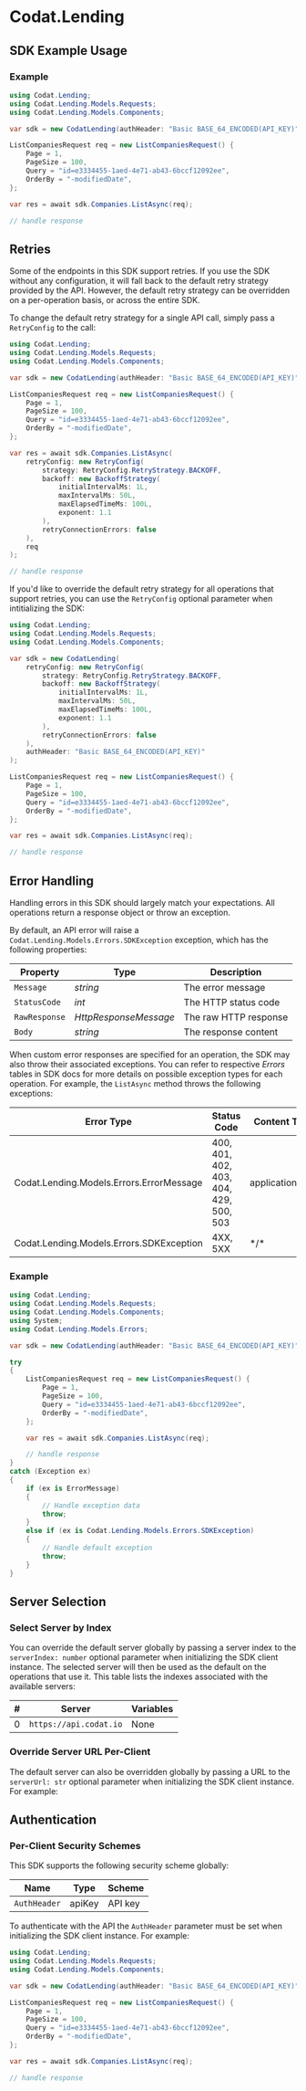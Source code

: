 # Codat.Lending


<!-- Start SDK Example Usage [usage] -->
## SDK Example Usage

### Example

```csharp
using Codat.Lending;
using Codat.Lending.Models.Requests;
using Codat.Lending.Models.Components;

var sdk = new CodatLending(authHeader: "Basic BASE_64_ENCODED(API_KEY)");

ListCompaniesRequest req = new ListCompaniesRequest() {
    Page = 1,
    PageSize = 100,
    Query = "id=e3334455-1aed-4e71-ab43-6bccf12092ee",
    OrderBy = "-modifiedDate",
};

var res = await sdk.Companies.ListAsync(req);

// handle response
```
<!-- End SDK Example Usage [usage] -->

<!-- Start Retries [retries] -->
## Retries

Some of the endpoints in this SDK support retries. If you use the SDK without any configuration, it will fall back to the default retry strategy provided by the API. However, the default retry strategy can be overridden on a per-operation basis, or across the entire SDK.

To change the default retry strategy for a single API call, simply pass a `RetryConfig` to the call:
```csharp
using Codat.Lending;
using Codat.Lending.Models.Requests;
using Codat.Lending.Models.Components;

var sdk = new CodatLending(authHeader: "Basic BASE_64_ENCODED(API_KEY)");

ListCompaniesRequest req = new ListCompaniesRequest() {
    Page = 1,
    PageSize = 100,
    Query = "id=e3334455-1aed-4e71-ab43-6bccf12092ee",
    OrderBy = "-modifiedDate",
};

var res = await sdk.Companies.ListAsync(
    retryConfig: new RetryConfig(
        strategy: RetryConfig.RetryStrategy.BACKOFF,
        backoff: new BackoffStrategy(
            initialIntervalMs: 1L,
            maxIntervalMs: 50L,
            maxElapsedTimeMs: 100L,
            exponent: 1.1
        ),
        retryConnectionErrors: false
    ),
    req
);

// handle response
```

If you'd like to override the default retry strategy for all operations that support retries, you can use the `RetryConfig` optional parameter when intitializing the SDK:
```csharp
using Codat.Lending;
using Codat.Lending.Models.Requests;
using Codat.Lending.Models.Components;

var sdk = new CodatLending(
    retryConfig: new RetryConfig(
        strategy: RetryConfig.RetryStrategy.BACKOFF,
        backoff: new BackoffStrategy(
            initialIntervalMs: 1L,
            maxIntervalMs: 50L,
            maxElapsedTimeMs: 100L,
            exponent: 1.1
        ),
        retryConnectionErrors: false
    ),
    authHeader: "Basic BASE_64_ENCODED(API_KEY)"
);

ListCompaniesRequest req = new ListCompaniesRequest() {
    Page = 1,
    PageSize = 100,
    Query = "id=e3334455-1aed-4e71-ab43-6bccf12092ee",
    OrderBy = "-modifiedDate",
};

var res = await sdk.Companies.ListAsync(req);

// handle response
```
<!-- End Retries [retries] -->

<!-- Start Error Handling [errors] -->
## Error Handling

Handling errors in this SDK should largely match your expectations. All operations return a response object or throw an exception.

By default, an API error will raise a `Codat.Lending.Models.Errors.SDKException` exception, which has the following properties:

| Property      | Type                  | Description           |
|---------------|-----------------------|-----------------------|
| `Message`     | *string*              | The error message     |
| `StatusCode`  | *int*                 | The HTTP status code  |
| `RawResponse` | *HttpResponseMessage* | The raw HTTP response |
| `Body`        | *string*              | The response content  |

When custom error responses are specified for an operation, the SDK may also throw their associated exceptions. You can refer to respective *Errors* tables in SDK docs for more details on possible exception types for each operation. For example, the `ListAsync` method throws the following exceptions:

| Error Type                               | Status Code                              | Content Type                             |
| ---------------------------------------- | ---------------------------------------- | ---------------------------------------- |
| Codat.Lending.Models.Errors.ErrorMessage | 400, 401, 402, 403, 404, 429, 500, 503   | application/json                         |
| Codat.Lending.Models.Errors.SDKException | 4XX, 5XX                                 | \*/\*                                    |

### Example

```csharp
using Codat.Lending;
using Codat.Lending.Models.Requests;
using Codat.Lending.Models.Components;
using System;
using Codat.Lending.Models.Errors;

var sdk = new CodatLending(authHeader: "Basic BASE_64_ENCODED(API_KEY)");

try
{
    ListCompaniesRequest req = new ListCompaniesRequest() {
        Page = 1,
        PageSize = 100,
        Query = "id=e3334455-1aed-4e71-ab43-6bccf12092ee",
        OrderBy = "-modifiedDate",
    };

    var res = await sdk.Companies.ListAsync(req);

    // handle response
}
catch (Exception ex)
{
    if (ex is ErrorMessage)
    {
        // Handle exception data
        throw;
    }
    else if (ex is Codat.Lending.Models.Errors.SDKException)
    {
        // Handle default exception
        throw;
    }
}
```
<!-- End Error Handling [errors] -->

<!-- Start Server Selection [server] -->
## Server Selection

### Select Server by Index

You can override the default server globally by passing a server index to the `serverIndex: number` optional parameter when initializing the SDK client instance. The selected server will then be used as the default on the operations that use it. This table lists the indexes associated with the available servers:

| # | Server | Variables |
| - | ------ | --------- |
| 0 | `https://api.codat.io` | None |




### Override Server URL Per-Client

The default server can also be overridden globally by passing a URL to the `serverUrl: str` optional parameter when initializing the SDK client instance. For example:
<!-- End Server Selection [server] -->

<!-- Start Authentication [security] -->
## Authentication

### Per-Client Security Schemes

This SDK supports the following security scheme globally:

| Name         | Type         | Scheme       |
| ------------ | ------------ | ------------ |
| `AuthHeader` | apiKey       | API key      |

To authenticate with the API the `AuthHeader` parameter must be set when initializing the SDK client instance. For example:
```csharp
using Codat.Lending;
using Codat.Lending.Models.Requests;
using Codat.Lending.Models.Components;

var sdk = new CodatLending(authHeader: "Basic BASE_64_ENCODED(API_KEY)");

ListCompaniesRequest req = new ListCompaniesRequest() {
    Page = 1,
    PageSize = 100,
    Query = "id=e3334455-1aed-4e71-ab43-6bccf12092ee",
    OrderBy = "-modifiedDate",
};

var res = await sdk.Companies.ListAsync(req);

// handle response
```
<!-- End Authentication [security] -->

<!-- Placeholder for Future Speakeasy SDK Sections -->